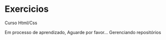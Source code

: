 # Exercicios
 Curso Html/Css

Em processo de aprendizado, Aguarde por favor...
Gerenciando repositórios